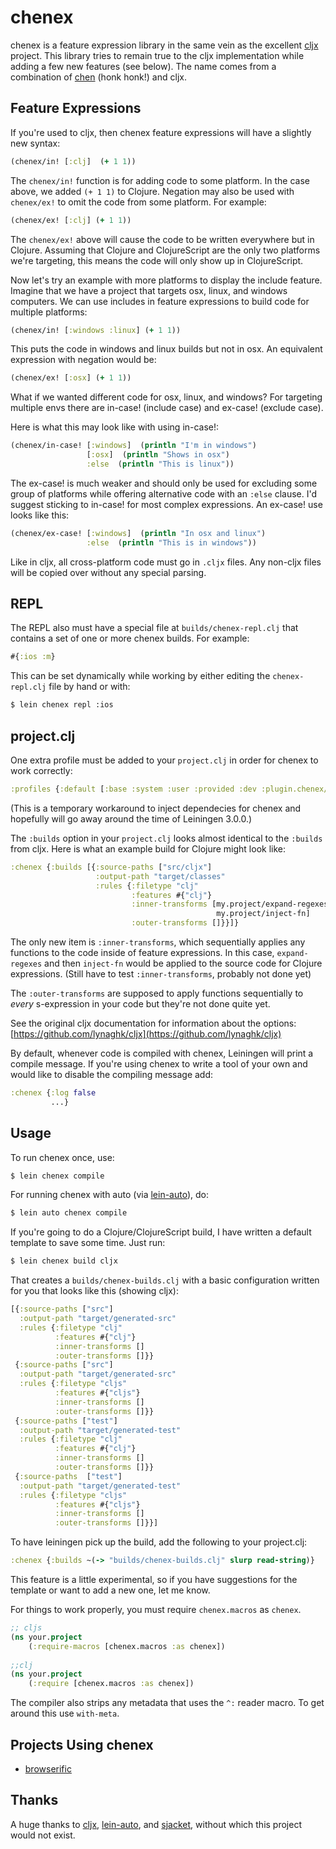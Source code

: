 # chenex

chenex is a feature expression library in the same vein as the excellent
[cljx](https://github.com/lynaghk/cljx) project. This library tries to
remain true to the cljx implementation while adding a few new features
(see below). The name comes from a combination of
[chen](http://i1.kym-cdn.com/photos/images/original/000/658/650/820.gif)
(honk honk!) and cljx. 


## Feature Expressions 

If you're used to cljx, then chenex feature expressions will have a
slightly new syntax:

```clj
(chenex/in! [:clj]  (+ 1 1))
```

The `chenex/in!` function is for adding code to some platform. In
the case above, we added `(+ 1 1)` to Clojure. Negation may also be used
with `chenex/ex!` to omit the code from some platform. For example:

```clj
(chenex/ex! [:clj] (+ 1 1))
```

The `chenex/ex!` above will cause the code to be written everywhere but in
Clojure.  Assuming that Clojure and ClojureScript are the only two
platforms we're targeting, this means the code will only show up in 
ClojureScript.


Now let's try an example with more platforms to display the include
feature. Imagine that we have a project that targets osx, linux, and
windows computers. We can use includes in feature expressions to build
code for multiple platforms:

```clj
(chenex/in! [:windows :linux] (+ 1 1))
```

This puts the code in windows and linux builds but not in osx. An
equivalent expression with negation would be:

```clj
(chenex/ex! [:osx] (+ 1 1))
```


What if we wanted different code for osx, linux, and windows? For
targeting multiple envs there are in-case! (include case) and ex-case!
(exclude case).

Here is what this may look like with using in-case!:

```clj
(chenex/in-case! [:windows]  (println "I'm in windows") 
                 [:osx]  (println "Shows in osx") 
                 :else  (println "This is linux"))
```

The ex-case! is much weaker and should only be used for excluding some
group of platforms while offering alternative code with an `:else`
clause. I'd suggest sticking to in-case! for most complex expressions. An
ex-case! use looks like this:

```clj
(chenex/ex-case! [:windows]  (println "In osx and linux") 
                 :else  (println "This is in windows"))
```


Like in cljx, all cross-platform code must go in `.cljx` files. Any
non-cljx files will be copied over without any special parsing.

## REPL

The REPL also must have a special file at `builds/chenex-repl.clj`
that contains a set of one or more chenex builds. For example:

```clj
#{:ios :m}
```

This can be set dynamically while working by either editing the
`chenex-repl.clj` file by hand or with:

```sh
$ lein chenex repl :ios
```

## project.clj

One extra profile must be added to your `project.clj` in order for
chenex to work correctly:

```clj
:profiles {:default [:base :system :user :provided :dev :plugin.chenex/default]}
```

(This is a temporary workaround to inject dependecies for chenex and
hopefully will go away around the time of Leiningen 3.0.0.)

The `:builds` option in your `project.clj` looks almost identical to the
`:builds` from cljx. Here is what an example build for Clojure might
look like:

```clj 
:chenex {:builds [{:source-paths ["src/cljx"]
                   :output-path "target/classes"
                   :rules {:filetype "clj"
                           :features #{"clj"}
                           :inner-transforms [my.project/expand-regexes
                                              my.project/inject-fn]
                           :outer-transforms []}}]}
```

The only new item is `:inner-transforms`, which sequentially applies any
functions to the code inside of feature expressions. In this case,
`expand-regexes` and then `inject-fn` would be applied to the source
code for Clojure expressions. (Still have to test `:inner-transforms`,
probably not done yet)

The `:outer-transforms` are supposed to apply functions sequentially 
to _every_ s-expression in your code but they're not done quite yet.

See the original cljx documentation for information about the options:
[https://github.com/lynaghk/cljx](https://github.com/lynaghk/cljx)

By default, whenever code is compiled with chenex, Leiningen will print
a compile message. If you're using chenex to write a tool of your own
and would like to disable the compiling message add:

```clj
:chenex {:log false
         ...}
```

## Usage

To run chenex once, use:

```sh
$ lein chenex compile
```

For running chenex with auto (via
[lein-auto](https://github.com/weavejester/lein-auto)), do: 

```sh
$ lein auto chenex compile
```

If you're going to do a Clojure/ClojureScript build, I have written a
default template to save some time. Just run:

```sh
$ lein chenex build cljx 
```

That creates a `builds/chenex-builds.clj` with a basic configuration
written for you that looks like this (showing cljx):

```clj
[{:source-paths ["src"]
  :output-path "target/generated-src"
  :rules {:filetype "clj"
          :features #{"clj"}
          :inner-transforms []
          :outer-transforms []}}
 {:source-paths ["src"]
  :output-path "target/generated-src"
  :rules {:filetype "cljs"
          :features #{"cljs"}
          :inner-transforms []
          :outer-transforms []}}
 {:source-paths ["test"]
  :output-path "target/generated-test"
  :rules {:filetype "clj"
          :features #{"clj"}
          :inner-transforms []
          :outer-transforms []}}
 {:source-paths  ["test"]
  :output-path "target/generated-test"
  :rules {:filetype "cljs"
          :features #{"cljs"}
          :inner-transforms []
          :outer-transforms []}}]
```

To have leiningen pick up the build, add the following to your
project.clj:

```clj
:chenex {:builds ~(-> "builds/chenex-builds.clj" slurp read-string)}
```

This feature is a little experimental, so if you have suggestions for
the template or want to add a new one, let me know.


For things to work properly, you must require `chenex.macros` as
`chenex`.

```clj
;; cljs
(ns your.project
    (:require-macros [chenex.macros :as chenex])
    
;;clj    
(ns your.project
    (:require [chenex.macros :as chenex])
```

The compiler also strips any metadata that uses the `^:` reader
macro. To get around this use `with-meta`.

## Projects Using chenex

* [browserific](https://github.com/greenyouse/browserific)

## Thanks

A huge thanks to [cljx](https://github.com/lynaghk/cljx),
[lein-auto](https://github.com/weavejester/lein-auto), and
[sjacket](https://github.com/cgrand/sjacket), without which this project
would not exist. 
